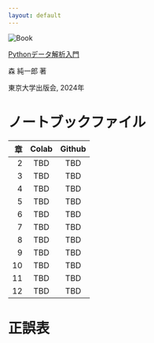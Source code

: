 ```yaml
---
layout: default
---
```


![Book](https://hondana-image.s3.amazonaws.com/book/image/10049697/normal_1ef37020-0639-44dd-8934-b31d35a22b02.jpg)

[Pythonデータ解析入門](https://www.utp.or.jp/book/b10049697.html)

森 純一郎 著

東京大学出版会, 2024年

# ノートブックファイル
| 章 | Colab | Github |
|---:|:---:|:---:|
| 2 | TBD | TBD |
| 3 | TBD | TBD |
| 4 | TBD | TBD |
| 5 | TBD | TBD |
| 6 | TBD | TBD |
| 7 | TBD | TBD |
| 8 | TBD | TBD |
| 9 | TBD | TBD |
| 10 | TBD | TBD |
| 11 | TBD | TBD |
| 12 | TBD | TBD |

# 正誤表
